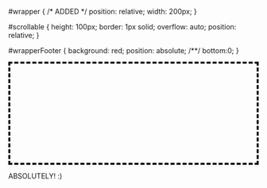 #wrapper {  /* ADDED */
  position: relative;
  width: 200px;
}

#scrollable {
  height: 100px;
  border: 1px solid;
  overflow: auto;
  position: relative;
}

#wrapperFooter {
  background: red;
  position: absolute; /**/
  bottom:0;
}

<div id="wrapper">
  <div id="scrollable">
    <p style="border: 4px dashed #000; height: 200px;"></p>
  </div>
  <div id="wrapperFooter">ABSOLUTELY! :)</div>
</div>

